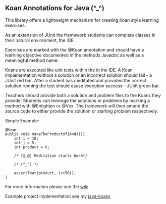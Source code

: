 Koan Annotations for Java (^_^)
-------------------------------

This library offers a lightweight mechanism for creating Koan style learning exercises.

As an extension of JUnit the framework students can complete classes in their natural environment, the IDE.

Exercises are marked with the @Koan annotation and should have a learning objective documented in the methods Javadoc as well as a meaningful method name.

Koans are executed like unit tests within the in the IDE.  A Koan implementation without a solution or an incorrect solution should fail - a JUnit red bar.  After a student has meditated and provided the correct solution running the test should cause execution success - JUnit green bar.

Teachers should provide both a solution and problem files to the Koans they provide.  Students can leverage the solutions or problems by marking a method with @Enlighten or @Vex.  The framework will then amend the source code to either provide the solution or starting problem respectively.

Simple Example:


    @Koan
    public void makeTheProductOfIAndJ(){
        int i = 10;
        int j = 5;
        int product = 0;

        /* (@_@) Meditation starts here*/

        /* (^_^) */

        assertThat(product, is(50));
    }

For more information please see the [wiki](https://github.com/SmiddyPence/koan-annotations/wiki)

Example project implementation see my [java-koans](https://github.com/SmiddyPence/java-koans)

